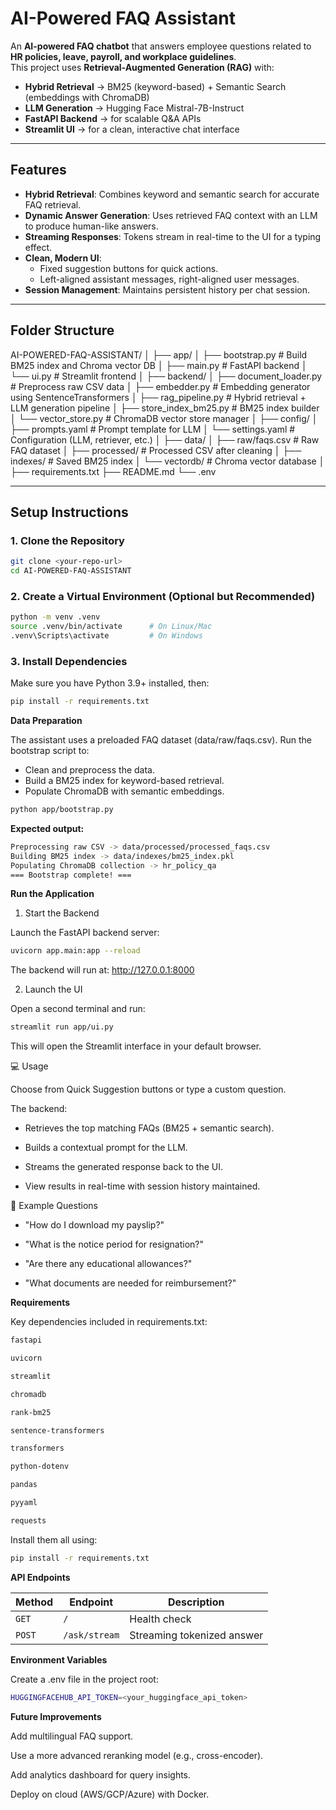 # **AI-Powered FAQ Assistant**

An **AI-powered FAQ chatbot** that answers employee questions related to **HR policies, leave, payroll, and workplace guidelines**.  
This project uses **Retrieval-Augmented Generation (RAG)** with:
- **Hybrid Retrieval** → BM25 (keyword-based) + Semantic Search (embeddings with ChromaDB)
- **LLM Generation** → Hugging Face Mistral-7B-Instruct
- **FastAPI Backend** → for scalable Q&A APIs
- **Streamlit UI** → for a clean, interactive chat interface

---

## **Features**
- **Hybrid Retrieval**: Combines keyword and semantic search for accurate FAQ retrieval.
- **Dynamic Answer Generation**: Uses retrieved FAQ context with an LLM to produce human-like answers.
- **Streaming Responses**: Tokens stream in real-time to the UI for a typing effect.
- **Clean, Modern UI**:
  - Fixed suggestion buttons for quick actions.
  - Left-aligned assistant messages, right-aligned user messages.
- **Session Management**: Maintains persistent history per chat session.

---

## **Folder Structure**
AI-POWERED-FAQ-ASSISTANT/
│
├── app/
│ ├── bootstrap.py # Build BM25 index and Chroma vector DB
│ ├── main.py # FastAPI backend
│ └── ui.py # Streamlit frontend
│
├── backend/
│ ├── document_loader.py # Preprocess raw CSV data
│ ├── embedder.py # Embedding generator using SentenceTransformers
│ ├── rag_pipeline.py # Hybrid retrieval + LLM generation pipeline
│ ├── store_index_bm25.py # BM25 index builder
│ └── vector_store.py # ChromaDB vector store manager
│
├── config/
│ ├── prompts.yaml # Prompt template for LLM
│ └── settings.yaml # Configuration (LLM, retriever, etc.)
│
├── data/
│ ├── raw/faqs.csv # Raw FAQ dataset
│ ├── processed/ # Processed CSV after cleaning
│ ├── indexes/ # Saved BM25 index
│ └── vectordb/ # Chroma vector database
│
├── requirements.txt
├── README.md
└── .env



---

## **Setup Instructions**

### **1. Clone the Repository**
```bash
git clone <your-repo-url>
cd AI-POWERED-FAQ-ASSISTANT
```

### **2. Create a Virtual Environment (Optional but Recommended)**
```bash
python -m venv .venv
source .venv/bin/activate      # On Linux/Mac
.venv\Scripts\activate         # On Windows
```

### **3. Install Dependencies**
Make sure you have Python 3.9+ installed, then:
```bash
pip install -r requirements.txt
```

**Data Preparation**

The assistant uses a preloaded FAQ dataset (data/raw/faqs.csv).
Run the bootstrap script to:

* Clean and preprocess the data.
* Build a BM25 index for keyword-based retrieval.
* Populate ChromaDB with semantic embeddings.

```bash
python app/bootstrap.py
```

**Expected output:**
```bash
Preprocessing raw CSV -> data/processed/processed_faqs.csv
Building BM25 index -> data/indexes/bm25_index.pkl
Populating ChromaDB collection -> hr_policy_qa
=== Bootstrap complete! ===
```

**Run the Application**
1. Start the Backend

Launch the FastAPI backend server:
```bash
uvicorn app.main:app --reload
```
The backend will run at: http://127.0.0.1:8000

2. Launch the UI

Open a second terminal and run:
```bash
streamlit run app/ui.py
```
This will open the Streamlit interface in your default browser.

💻 Usage

Choose from Quick Suggestion buttons or type a custom question.

The backend:

* Retrieves the top matching FAQs (BM25 + semantic search).

* Builds a contextual prompt for the LLM.

* Streams the generated response back to the UI.

* View results in real-time with session history maintained.

📝 Example Questions

* "How do I download my payslip?"

* "What is the notice period for resignation?"

* "Are there any educational allowances?"

* "What documents are needed for reimbursement?"


**Requirements**

Key dependencies included in requirements.txt:
```bash
fastapi

uvicorn

streamlit

chromadb

rank-bm25

sentence-transformers

transformers

python-dotenv

pandas

pyyaml

requests
```
Install them all using:
```bash
pip install -r requirements.txt
```

**API Endpoints**

| Method | Endpoint      | Description                |
| ------ | ------------- | -------------------------- |
| `GET`  | `/`           | Health check               |
| `POST` | `/ask/stream` | Streaming tokenized answer |


**Environment Variables**

Create a .env file in the project root:

```bash
HUGGINGFACEHUB_API_TOKEN=<your_huggingface_api_token>
```

**Future Improvements**

Add multilingual FAQ support.

Use a more advanced reranking model (e.g., cross-encoder).

Add analytics dashboard for query insights.

Deploy on cloud (AWS/GCP/Azure) with Docker.




